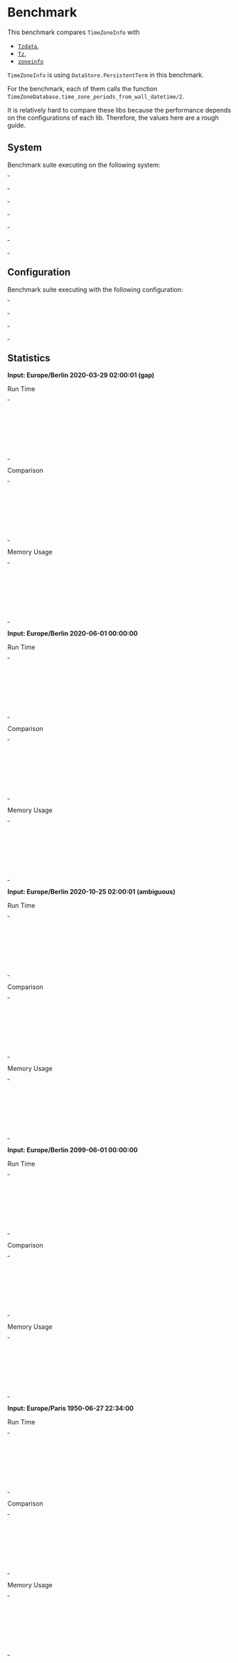 
# Benchmark

This benchmark compares `TimeZoneInfo` with
- [`Tzdata`](https://github.com/lau/tzdata),
- [`Tz`](https://github.com/mathieuprog/tz),
- [`zoneinfo`](https://github.com/smartrent/zoneinfo)

`TimeZoneInfo` is using `DataStore.PersistentTerm` in this benchmark.

For the benchmark, each of them calls the function
`TimeZoneDatabase.time_zone_periods_from_wall_datetime/2`.

It is relatively hard to compare these libs because the performance depends on
the configurations of each lib. Therefore, the values here are a rough guide.


## System

Benchmark suite executing on the following system:

<table style="width: 1%">
  <tr>
    <th style="width: 1%; white-space: nowrap">Operating System</th>
    <td>macOS</td>
  </tr><tr>
    <th style="white-space: nowrap">CPU Information</th>
    <td style="white-space: nowrap">Apple M1</td>
  </tr><tr>
    <th style="white-space: nowrap">Number of Available Cores</th>
    <td style="white-space: nowrap">8</td>
  </tr><tr>
    <th style="white-space: nowrap">Available Memory</th>
    <td style="white-space: nowrap">16 GB</td>
  </tr><tr>
    <th style="white-space: nowrap">Elixir Version</th>
    <td style="white-space: nowrap">1.13.2</td>
  </tr><tr>
    <th style="white-space: nowrap">Erlang Version</th>
    <td style="white-space: nowrap">24.2.1</td>
  </tr>
</table>

## Configuration

Benchmark suite executing with the following configuration:

<table style="width: 1%">
  <tr>
    <th style="width: 1%">:time</th>
    <td style="white-space: nowrap">10 s</td>
  </tr><tr>
    <th>:parallel</th>
    <td style="white-space: nowrap">1</td>
  </tr><tr>
    <th>:warmup</th>
    <td style="white-space: nowrap">2 s</td>
  </tr>
</table>

## Statistics




__Input: Europe/Berlin 2020-03-29 02:00:01 (gap)__

Run Time

<table style="width: 1%">
  <tr>
    <th>Name</th>
    <th style="text-align: right">IPS</th>
    <th style="text-align: right">Average</th>
    <th style="text-align: right">Devitation</th>
    <th style="text-align: right">Median</th>
    <th style="text-align: right">99th&nbsp;%</th>
  </tr>

  <tr>
    <td style="white-space: nowrap">time_zone_info</td>
    <td style="white-space: nowrap; text-align: right">1328.72 K</td>
    <td style="white-space: nowrap; text-align: right">0.75 &micro;s</td>
    <td style="white-space: nowrap; text-align: right">&plusmn;2725.23%</td>
    <td style="white-space: nowrap; text-align: right">0.99 &micro;s</td>
    <td style="white-space: nowrap; text-align: right">0.99 &micro;s</td>
  </tr>

  <tr>
    <td style="white-space: nowrap">tz</td>
    <td style="white-space: nowrap; text-align: right">545.36 K</td>
    <td style="white-space: nowrap; text-align: right">1.83 &micro;s</td>
    <td style="white-space: nowrap; text-align: right">&plusmn;694.41%</td>
    <td style="white-space: nowrap; text-align: right">1.99 &micro;s</td>
    <td style="white-space: nowrap; text-align: right">1.99 &micro;s</td>
  </tr>

  <tr>
    <td style="white-space: nowrap">tzdata</td>
    <td style="white-space: nowrap; text-align: right">11.03 K</td>
    <td style="white-space: nowrap; text-align: right">90.62 &micro;s</td>
    <td style="white-space: nowrap; text-align: right">&plusmn;5.94%</td>
    <td style="white-space: nowrap; text-align: right">87.99 &micro;s</td>
    <td style="white-space: nowrap; text-align: right">100.99 &micro;s</td>
  </tr>

  <tr>
    <td style="white-space: nowrap">zoninfo</td>
    <td style="white-space: nowrap; text-align: right">4.23 K</td>
    <td style="white-space: nowrap; text-align: right">236.40 &micro;s</td>
    <td style="white-space: nowrap; text-align: right">&plusmn;26.04%</td>
    <td style="white-space: nowrap; text-align: right">230.99 &micro;s</td>
    <td style="white-space: nowrap; text-align: right">389.99 &micro;s</td>
  </tr>

</table>


Comparison

<table style="width: 1%">
  <tr>
    <th>Name</th>
    <th style="text-align: right">IPS</th>
    <th style="text-align: right">Slower</th>
  <tr>
    <td style="white-space: nowrap">time_zone_info</td>
    <td style="white-space: nowrap;text-align: right">1328.72 K</td>
    <td>&nbsp;</td>
  </tr>

  <tr>
    <td style="white-space: nowrap">tz</td>
    <td style="white-space: nowrap; text-align: right">545.36 K</td>
    <td style="white-space: nowrap; text-align: right">2.44x</td>
  </tr>

  <tr>
    <td style="white-space: nowrap">tzdata</td>
    <td style="white-space: nowrap; text-align: right">11.03 K</td>
    <td style="white-space: nowrap; text-align: right">120.41x</td>
  </tr>

  <tr>
    <td style="white-space: nowrap">zoninfo</td>
    <td style="white-space: nowrap; text-align: right">4.23 K</td>
    <td style="white-space: nowrap; text-align: right">314.11x</td>
  </tr>

</table>



Memory Usage

<table style="width: 1%">
  <tr>
    <th>Name</th>
    <th style="text-align: right">Memory</th>
    <th style="text-align: right">Factor</th>
  </tr>
  <tr>
    <td style="white-space: nowrap">time_zone_info</td>
    <td style="white-space: nowrap">0.68 KB</td>
    <td>&nbsp;</td>
  </tr>
    <tr>
    <td style="white-space: nowrap">tz</td>
    <td style="white-space: nowrap">1.87 KB</td>
    <td>2.75x</td>
  </tr>
    <tr>
    <td style="white-space: nowrap">tzdata</td>
    <td style="white-space: nowrap">117.59 KB</td>
    <td>173.0x</td>
  </tr>
    <tr>
    <td style="white-space: nowrap">zoninfo</td>
    <td style="white-space: nowrap">23.89 KB</td>
    <td>35.15x</td>
  </tr>
</table>



__Input: Europe/Berlin 2020-06-01 00:00:00__

Run Time

<table style="width: 1%">
  <tr>
    <th>Name</th>
    <th style="text-align: right">IPS</th>
    <th style="text-align: right">Average</th>
    <th style="text-align: right">Devitation</th>
    <th style="text-align: right">Median</th>
    <th style="text-align: right">99th&nbsp;%</th>
  </tr>

  <tr>
    <td style="white-space: nowrap">tz</td>
    <td style="white-space: nowrap; text-align: right">1.56 M</td>
    <td style="white-space: nowrap; text-align: right">0.64 &micro;s</td>
    <td style="white-space: nowrap; text-align: right">&plusmn;2645.58%</td>
    <td style="white-space: nowrap; text-align: right">0.99 &micro;s</td>
    <td style="white-space: nowrap; text-align: right">0.99 &micro;s</td>
  </tr>

  <tr>
    <td style="white-space: nowrap">time_zone_info</td>
    <td style="white-space: nowrap; text-align: right">1.31 M</td>
    <td style="white-space: nowrap; text-align: right">0.76 &micro;s</td>
    <td style="white-space: nowrap; text-align: right">&plusmn;3419.82%</td>
    <td style="white-space: nowrap; text-align: right">0.99 &micro;s</td>
    <td style="white-space: nowrap; text-align: right">0.99 &micro;s</td>
  </tr>

  <tr>
    <td style="white-space: nowrap">tzdata</td>
    <td style="white-space: nowrap; text-align: right">0.0580 M</td>
    <td style="white-space: nowrap; text-align: right">17.24 &micro;s</td>
    <td style="white-space: nowrap; text-align: right">&plusmn;26.63%</td>
    <td style="white-space: nowrap; text-align: right">16.99 &micro;s</td>
    <td style="white-space: nowrap; text-align: right">19.99 &micro;s</td>
  </tr>

  <tr>
    <td style="white-space: nowrap">zoninfo</td>
    <td style="white-space: nowrap; text-align: right">0.00431 M</td>
    <td style="white-space: nowrap; text-align: right">231.82 &micro;s</td>
    <td style="white-space: nowrap; text-align: right">&plusmn;20.78%</td>
    <td style="white-space: nowrap; text-align: right">225.99 &micro;s</td>
    <td style="white-space: nowrap; text-align: right">377.99 &micro;s</td>
  </tr>

</table>


Comparison

<table style="width: 1%">
  <tr>
    <th>Name</th>
    <th style="text-align: right">IPS</th>
    <th style="text-align: right">Slower</th>
  <tr>
    <td style="white-space: nowrap">tz</td>
    <td style="white-space: nowrap;text-align: right">1.56 M</td>
    <td>&nbsp;</td>
  </tr>

  <tr>
    <td style="white-space: nowrap">time_zone_info</td>
    <td style="white-space: nowrap; text-align: right">1.31 M</td>
    <td style="white-space: nowrap; text-align: right">1.19x</td>
  </tr>

  <tr>
    <td style="white-space: nowrap">tzdata</td>
    <td style="white-space: nowrap; text-align: right">0.0580 M</td>
    <td style="white-space: nowrap; text-align: right">26.96x</td>
  </tr>

  <tr>
    <td style="white-space: nowrap">zoninfo</td>
    <td style="white-space: nowrap; text-align: right">0.00431 M</td>
    <td style="white-space: nowrap; text-align: right">362.55x</td>
  </tr>

</table>



Memory Usage

<table style="width: 1%">
  <tr>
    <th>Name</th>
    <th style="text-align: right">Memory</th>
    <th style="text-align: right">Factor</th>
  </tr>
  <tr>
    <td style="white-space: nowrap">tz</td>
    <td style="white-space: nowrap">0.39 KB</td>
    <td>&nbsp;</td>
  </tr>
    <tr>
    <td style="white-space: nowrap">time_zone_info</td>
    <td style="white-space: nowrap">0.57 KB</td>
    <td>1.46x</td>
  </tr>
    <tr>
    <td style="white-space: nowrap">tzdata</td>
    <td style="white-space: nowrap">2.89 KB</td>
    <td>7.4x</td>
  </tr>
    <tr>
    <td style="white-space: nowrap">zoninfo</td>
    <td style="white-space: nowrap">22.39 KB</td>
    <td>57.32x</td>
  </tr>
</table>



__Input: Europe/Berlin 2020-10-25 02:00:01 (ambiguous)__

Run Time

<table style="width: 1%">
  <tr>
    <th>Name</th>
    <th style="text-align: right">IPS</th>
    <th style="text-align: right">Average</th>
    <th style="text-align: right">Devitation</th>
    <th style="text-align: right">Median</th>
    <th style="text-align: right">99th&nbsp;%</th>
  </tr>

  <tr>
    <td style="white-space: nowrap">tz</td>
    <td style="white-space: nowrap; text-align: right">1.49 M</td>
    <td style="white-space: nowrap; text-align: right">0.67 &micro;s</td>
    <td style="white-space: nowrap; text-align: right">&plusmn;3502.24%</td>
    <td style="white-space: nowrap; text-align: right">0.99 &micro;s</td>
    <td style="white-space: nowrap; text-align: right">0.99 &micro;s</td>
  </tr>

  <tr>
    <td style="white-space: nowrap">time_zone_info</td>
    <td style="white-space: nowrap; text-align: right">1.35 M</td>
    <td style="white-space: nowrap; text-align: right">0.74 &micro;s</td>
    <td style="white-space: nowrap; text-align: right">&plusmn;3572.96%</td>
    <td style="white-space: nowrap; text-align: right">0.99 &micro;s</td>
    <td style="white-space: nowrap; text-align: right">0.99 &micro;s</td>
  </tr>

  <tr>
    <td style="white-space: nowrap">tzdata</td>
    <td style="white-space: nowrap; text-align: right">0.0522 M</td>
    <td style="white-space: nowrap; text-align: right">19.16 &micro;s</td>
    <td style="white-space: nowrap; text-align: right">&plusmn;26.57%</td>
    <td style="white-space: nowrap; text-align: right">18.99 &micro;s</td>
    <td style="white-space: nowrap; text-align: right">23.99 &micro;s</td>
  </tr>

  <tr>
    <td style="white-space: nowrap">zoninfo</td>
    <td style="white-space: nowrap; text-align: right">0.00431 M</td>
    <td style="white-space: nowrap; text-align: right">231.89 &micro;s</td>
    <td style="white-space: nowrap; text-align: right">&plusmn;20.56%</td>
    <td style="white-space: nowrap; text-align: right">226.99 &micro;s</td>
    <td style="white-space: nowrap; text-align: right">379.99 &micro;s</td>
  </tr>

</table>


Comparison

<table style="width: 1%">
  <tr>
    <th>Name</th>
    <th style="text-align: right">IPS</th>
    <th style="text-align: right">Slower</th>
  <tr>
    <td style="white-space: nowrap">tz</td>
    <td style="white-space: nowrap;text-align: right">1.49 M</td>
    <td>&nbsp;</td>
  </tr>

  <tr>
    <td style="white-space: nowrap">time_zone_info</td>
    <td style="white-space: nowrap; text-align: right">1.35 M</td>
    <td style="white-space: nowrap; text-align: right">1.11x</td>
  </tr>

  <tr>
    <td style="white-space: nowrap">tzdata</td>
    <td style="white-space: nowrap; text-align: right">0.0522 M</td>
    <td style="white-space: nowrap; text-align: right">28.64x</td>
  </tr>

  <tr>
    <td style="white-space: nowrap">zoninfo</td>
    <td style="white-space: nowrap; text-align: right">0.00431 M</td>
    <td style="white-space: nowrap; text-align: right">346.61x</td>
  </tr>

</table>



Memory Usage

<table style="width: 1%">
  <tr>
    <th>Name</th>
    <th style="text-align: right">Memory</th>
    <th style="text-align: right">Factor</th>
  </tr>
  <tr>
    <td style="white-space: nowrap">tz</td>
    <td style="white-space: nowrap">0.45 KB</td>
    <td>&nbsp;</td>
  </tr>
    <tr>
    <td style="white-space: nowrap">time_zone_info</td>
    <td style="white-space: nowrap">0.63 KB</td>
    <td>1.42x</td>
  </tr>
    <tr>
    <td style="white-space: nowrap">tzdata</td>
    <td style="white-space: nowrap">5.28 KB</td>
    <td>11.86x</td>
  </tr>
    <tr>
    <td style="white-space: nowrap">zoninfo</td>
    <td style="white-space: nowrap">22.47 KB</td>
    <td>50.46x</td>
  </tr>
</table>



__Input: Europe/Berlin 2099-06-01 00:00:00__

Run Time

<table style="width: 1%">
  <tr>
    <th>Name</th>
    <th style="text-align: right">IPS</th>
    <th style="text-align: right">Average</th>
    <th style="text-align: right">Devitation</th>
    <th style="text-align: right">Median</th>
    <th style="text-align: right">99th&nbsp;%</th>
  </tr>

  <tr>
    <td style="white-space: nowrap">tz</td>
    <td style="white-space: nowrap; text-align: right">44.44 K</td>
    <td style="white-space: nowrap; text-align: right">22.50 &micro;s</td>
    <td style="white-space: nowrap; text-align: right">&plusmn;162.34%</td>
    <td style="white-space: nowrap; text-align: right">19.99 &micro;s</td>
    <td style="white-space: nowrap; text-align: right">86.99 &micro;s</td>
  </tr>

  <tr>
    <td style="white-space: nowrap">time_zone_info</td>
    <td style="white-space: nowrap; text-align: right">40.21 K</td>
    <td style="white-space: nowrap; text-align: right">24.87 &micro;s</td>
    <td style="white-space: nowrap; text-align: right">&plusmn;57.46%</td>
    <td style="white-space: nowrap; text-align: right">21.99 &micro;s</td>
    <td style="white-space: nowrap; text-align: right">95.99 &micro;s</td>
  </tr>

  <tr>
    <td style="white-space: nowrap">zoninfo</td>
    <td style="white-space: nowrap; text-align: right">4.33 K</td>
    <td style="white-space: nowrap; text-align: right">231.08 &micro;s</td>
    <td style="white-space: nowrap; text-align: right">&plusmn;21.84%</td>
    <td style="white-space: nowrap; text-align: right">224.99 &micro;s</td>
    <td style="white-space: nowrap; text-align: right">378.99 &micro;s</td>
  </tr>

  <tr>
    <td style="white-space: nowrap">tzdata</td>
    <td style="white-space: nowrap; text-align: right">3.05 K</td>
    <td style="white-space: nowrap; text-align: right">328.13 &micro;s</td>
    <td style="white-space: nowrap; text-align: right">&plusmn;33.96%</td>
    <td style="white-space: nowrap; text-align: right">361.99 &micro;s</td>
    <td style="white-space: nowrap; text-align: right">797.99 &micro;s</td>
  </tr>

</table>


Comparison

<table style="width: 1%">
  <tr>
    <th>Name</th>
    <th style="text-align: right">IPS</th>
    <th style="text-align: right">Slower</th>
  <tr>
    <td style="white-space: nowrap">tz</td>
    <td style="white-space: nowrap;text-align: right">44.44 K</td>
    <td>&nbsp;</td>
  </tr>

  <tr>
    <td style="white-space: nowrap">time_zone_info</td>
    <td style="white-space: nowrap; text-align: right">40.21 K</td>
    <td style="white-space: nowrap; text-align: right">1.11x</td>
  </tr>

  <tr>
    <td style="white-space: nowrap">zoninfo</td>
    <td style="white-space: nowrap; text-align: right">4.33 K</td>
    <td style="white-space: nowrap; text-align: right">10.27x</td>
  </tr>

  <tr>
    <td style="white-space: nowrap">tzdata</td>
    <td style="white-space: nowrap; text-align: right">3.05 K</td>
    <td style="white-space: nowrap; text-align: right">14.58x</td>
  </tr>

</table>



Memory Usage

<table style="width: 1%">
  <tr>
    <th>Name</th>
    <th style="text-align: right">Memory</th>
    <th style="text-align: right">Factor</th>
  </tr>
  <tr>
    <td style="white-space: nowrap">tz</td>
    <td style="white-space: nowrap">16.72 KB</td>
    <td>&nbsp;</td>
  </tr>
    <tr>
    <td style="white-space: nowrap">time_zone_info</td>
    <td style="white-space: nowrap">19.91 KB</td>
    <td>1.19x</td>
  </tr>
    <tr>
    <td style="white-space: nowrap">zoninfo</td>
    <td style="white-space: nowrap">22.39 KB</td>
    <td>1.34x</td>
  </tr>
    <tr>
    <td style="white-space: nowrap">tzdata</td>
    <td style="white-space: nowrap">13.38 KB</td>
    <td>0.8x</td>
  </tr>
</table>



__Input: Europe/Paris 1950-06-27 22:34:00__

Run Time

<table style="width: 1%">
  <tr>
    <th>Name</th>
    <th style="text-align: right">IPS</th>
    <th style="text-align: right">Average</th>
    <th style="text-align: right">Devitation</th>
    <th style="text-align: right">Median</th>
    <th style="text-align: right">99th&nbsp;%</th>
  </tr>

  <tr>
    <td style="white-space: nowrap">time_zone_info</td>
    <td style="white-space: nowrap; text-align: right">856.07 K</td>
    <td style="white-space: nowrap; text-align: right">1.17 &micro;s</td>
    <td style="white-space: nowrap; text-align: right">&plusmn;1602.59%</td>
    <td style="white-space: nowrap; text-align: right">0.99 &micro;s</td>
    <td style="white-space: nowrap; text-align: right">1.99 &micro;s</td>
  </tr>

  <tr>
    <td style="white-space: nowrap">tz</td>
    <td style="white-space: nowrap; text-align: right">461.84 K</td>
    <td style="white-space: nowrap; text-align: right">2.17 &micro;s</td>
    <td style="white-space: nowrap; text-align: right">&plusmn;635.93%</td>
    <td style="white-space: nowrap; text-align: right">1.99 &micro;s</td>
    <td style="white-space: nowrap; text-align: right">2.99 &micro;s</td>
  </tr>

  <tr>
    <td style="white-space: nowrap">tzdata</td>
    <td style="white-space: nowrap; text-align: right">66.14 K</td>
    <td style="white-space: nowrap; text-align: right">15.12 &micro;s</td>
    <td style="white-space: nowrap; text-align: right">&plusmn;38.41%</td>
    <td style="white-space: nowrap; text-align: right">14.99 &micro;s</td>
    <td style="white-space: nowrap; text-align: right">17.99 &micro;s</td>
  </tr>

  <tr>
    <td style="white-space: nowrap">zoninfo</td>
    <td style="white-space: nowrap; text-align: right">3.95 K</td>
    <td style="white-space: nowrap; text-align: right">252.96 &micro;s</td>
    <td style="white-space: nowrap; text-align: right">&plusmn;21.92%</td>
    <td style="white-space: nowrap; text-align: right">247.99 &micro;s</td>
    <td style="white-space: nowrap; text-align: right">415.99 &micro;s</td>
  </tr>

</table>


Comparison

<table style="width: 1%">
  <tr>
    <th>Name</th>
    <th style="text-align: right">IPS</th>
    <th style="text-align: right">Slower</th>
  <tr>
    <td style="white-space: nowrap">time_zone_info</td>
    <td style="white-space: nowrap;text-align: right">856.07 K</td>
    <td>&nbsp;</td>
  </tr>

  <tr>
    <td style="white-space: nowrap">tz</td>
    <td style="white-space: nowrap; text-align: right">461.84 K</td>
    <td style="white-space: nowrap; text-align: right">1.85x</td>
  </tr>

  <tr>
    <td style="white-space: nowrap">tzdata</td>
    <td style="white-space: nowrap; text-align: right">66.14 K</td>
    <td style="white-space: nowrap; text-align: right">12.94x</td>
  </tr>

  <tr>
    <td style="white-space: nowrap">zoninfo</td>
    <td style="white-space: nowrap; text-align: right">3.95 K</td>
    <td style="white-space: nowrap; text-align: right">216.56x</td>
  </tr>

</table>



Memory Usage

<table style="width: 1%">
  <tr>
    <th>Name</th>
    <th style="text-align: right">Memory</th>
    <th style="text-align: right">Factor</th>
  </tr>
  <tr>
    <td style="white-space: nowrap">time_zone_info</td>
    <td style="white-space: nowrap">0.57 KB</td>
    <td>&nbsp;</td>
  </tr>
    <tr>
    <td style="white-space: nowrap">tz</td>
    <td style="white-space: nowrap">0.39 KB</td>
    <td>0.68x</td>
  </tr>
    <tr>
    <td style="white-space: nowrap">tzdata</td>
    <td style="white-space: nowrap">2.89 KB</td>
    <td>5.07x</td>
  </tr>
    <tr>
    <td style="white-space: nowrap">zoninfo</td>
    <td style="white-space: nowrap">30.32 KB</td>
    <td>53.16x</td>
  </tr>
</table>


